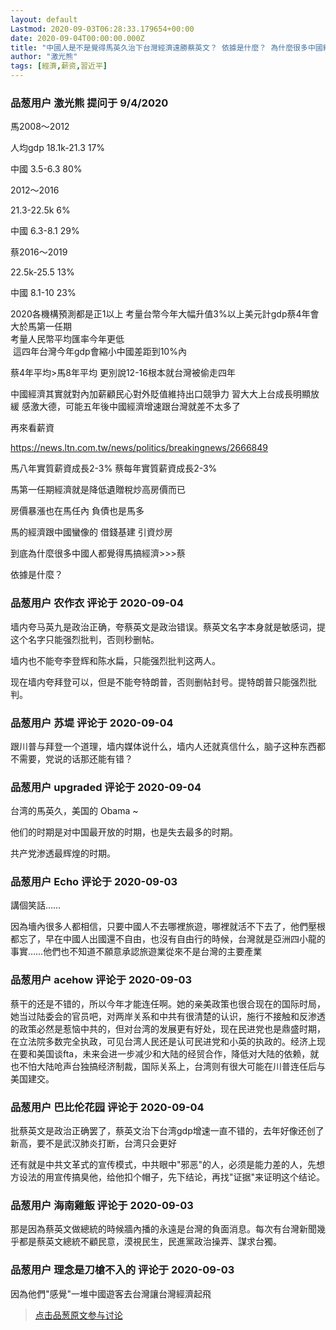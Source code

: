 ```yaml
---
layout: default
Lastmod: 2020-09-03T06:28:33.179654+00:00
date: 2020-09-04T00:00:00.000Z
title: "中國人是不是覺得馬英久治下台灣經濟遠勝蔡英文？ 依據是什麼？ 為什麼很多中國網友都很相信？"
author: "激光熊"
tags: [經濟,薪资,習近平]
---
```



### 品葱用户 **激光熊** 提问于 9/4/2020
    
馬2008～2012  
  
人均gdp 18.1k-21.3 17%  
  
中國 3.5-6.3 80%  
  
  
2012～2016  
  
21.3-22.5k 6%  
  
中國 6.3-8.1 29%  
  
  
蔡2016～2019   
  
22.5k-25.5 13%  
  
中國 8.1-10 23%  
  
2020各機構預測都是正1以上 考量台幣今年大幅升值3%以上美元計gdp蔡4年會大於馬第一任期  
考量人民幣平均匯率今年更低  
 這四年台灣今年gdp會縮小中國差距到10%內   
  
蔡4年平均>馬8年平均 更別說12-16根本就台灣被偷走四年  
  
中國經濟其實就對內加薪顧民心對外貶值維持出口競爭力 習大大上台成長明顯放緩 感激大德，可能五年後中國經濟增速跟台灣就差不太多了  
  
再來看薪資  
  
https://news.ltn.com.tw/news/politics/breakingnews/2666849  
  
馬八年實質薪資成長2-3% 蔡每年實質薪資成長2-3%  
  
馬第一任期經濟就是降低遺贈稅炒高房價而已  
  
房價暴漲也在馬任內 負債也是馬多  
  
馬的經濟跟中國蠻像的 借錢基建 引資炒房  
  
  
到底為什麼很多中國人都覺得馬搞經濟>>>蔡  
  
依據是什麼？
    
                

### 品葱用户 **农作衣** 评论于 2020-09-04
        
墙内夸马英九是政治正确，夸蔡英文是政治错误。蔡英文名字本身就是敏感词，提这个名字只能强烈批判，否则秒删帖。  
  
墙内也不能夸李登辉和陈水扁，只能强烈批判这两人。  
  
现在墙内夸拜登可以，但是不能夸特朗普，否则删帖封号。提特朗普只能强烈批判。
        
                

### 品葱用户 **苏堤** 评论于 2020-09-04
        
跟川普与拜登一个道理，墙内媒体说什么，墙内人还就真信什么，脑子这种东西都不需要，党说的话那还能有错？
        
                

### 品葱用户 **upgraded** 评论于 2020-09-04
        
台湾的馬英久，美国的 Obama ~  
  
他们的时期是对中国最开放的时期，也是失去最多的时期。  
  
共产党渗透最辉煌的时期。
        
                

### 品葱用户 **Echo** 评论于 2020-09-03
        
講個笑話……  
  
因為墻內很多人都相信，只要中國人不去哪裡旅遊，哪裡就活不下去了，他們壓根都忘了，早在中國人出國還不自由，也沒有自由行的時候，台灣就是亞洲四小龍的事實……他們也不知道不願意承認旅遊業從來不是台灣的主要產業
        
                

### 品葱用户 **acehow** 评论于 2020-09-03
        
蔡干的还是不错的，所以今年才能连任啊。她的亲美政策也很合现在的国际时局，她当过陆委会的官员吧，对两岸关系和中共有很清楚的认识，施行不接触和反渗透的政策必然是惹恼中共的，但对台湾的发展更有好处，现在民进党也是鼎盛时期，在立法院多数完全执政，可见台湾人民还是认可民进党和小英的执政的。经济上现在要和美国谈fta，未来会进一步减少和大陆的经贸合作，降低对大陆的依赖，就也不怕大陆呛声台独搞经济制裁，国际关系上，台湾则有很大可能在川普连任后与美国建交。
        
                

### 品葱用户 **巴比伦花园** 评论于 2020-09-04
        
批蔡英文是政治正确罢了，蔡英文治下台湾gdp增速一直不错的，去年好像还创了新高，要不是武汉肺炎打断，台湾只会更好  
  
还有就是中共文革式的宣传模式，中共眼中"邪恶"的人，必须是能力差的人，先想方设法的用宣传搞臭他，给他扣个帽子，先下结论，再找"证据"来证明这个结论。
        
                

### 品葱用户 **海南雞飯** 评论于 2020-09-03
        
那是因為蔡英文做總統的時候牆內播的永遠是台灣的負面消息。每次有台灣新聞幾乎都是蔡英文總統不顧民意，漠視民生，民進黨政治操弄、謀求台獨。
        
                

### 品葱用户 **理念是刀槍不入的** 评论于 2020-09-03
        
因為他們"感覺"一堆中國遊客去台灣讓台灣經濟起飛
        
                





> [点击品葱原文参与讨论](https://pincong.rocks/question/30572)

